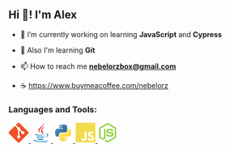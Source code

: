 <h2 align="left">Hi 👋! I'm Alex</h2>

- 🔭 I’m currently working on learning **JavaScript** and **Cypress**

- 🌱 Also I'm learning **Git**

- 📫 How to reach me **nebelorzbox@gmail.com**

- ☕ https://www.buymeacoffee.com/nebelorz


<h3 align="left">Languages and Tools:</h3> <!-- Using icons from (https://github.com/devicons/devicon/tree/master/icons) -->
<p align="left">
  <!-- Git -->
  <a href="https://git-scm.com/" target="_blank" rel="noreferrer">
  <img src="https://raw.githubusercontent.com/devicons/devicon/master/icons/git/git-plain.svg" alt="git" width="40" height="40"/>
  </a>
  
  <!-- Java -->
  <a href="https://www.java.com" target="_blank" rel="noreferrer">
    <img src="https://raw.githubusercontent.com/devicons/devicon/master/icons/java/java-original.svg" alt="java" width="40" height="40"/>
  </a>
  
  <!-- Python -->
  <a href="https://www.python.org" target="_blank" rel="noreferrer">
    <img src="https://raw.githubusercontent.com/devicons/devicon/master/icons/python/python-original.svg" alt="python" width="40" height="40"/>
  </a>
  
  <!-- Javascript -->
  <a href="https://www.ecma-international.org/" target="_blank" rel="noreferrer">
    <img src="https://raw.githubusercontent.com/devicons/devicon/master/icons/javascript/javascript-plain.svg" alt="javascript" width="40" height="40"/>
  </a>
  
  <!-- NODE.JS -->
  <a href="https://nodejs.org/es/" target="_blank" rel="noreferrer">
    <img src="https://raw.githubusercontent.com/devicons/devicon/master/icons/nodejs/nodejs-plain.svg" alt="node.js" width="40" height="40"/>
  </a>
</p>
